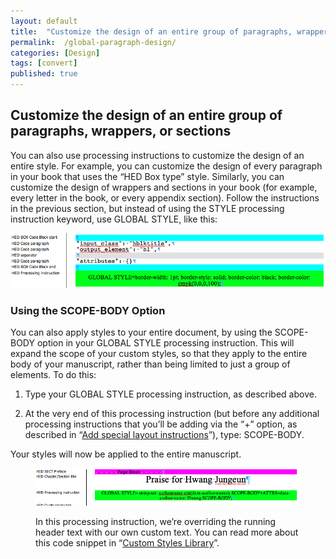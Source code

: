 ```yaml
---
layout: default
title:  "Customize the design of an entire group of paragraphs, wrappers, or sections"
permalink:  /global-paragraph-design/
categories: [Design]
tags: [convert]
published: true
---
```


<section data-type="chapter" class="hsecchapter" data-hederis-type="hsecchapter" id="global-paragraph-design" data-pi-attrs="id: global-paragraph-design; data-tags: convert;" role="doc-chapter" data-tags="convert" data-author-name=" " data-book-title=" " title="Customize the design of an entire group of paragraphs, wrappers, or sections"><h1 data-hederis-type="hblkchaptitle" class="hblkchaptitle" id="pk2Ree4wM">Customize the design of an entire group of paragraphs, wrappers, or sections</h1><p class="hblkp" data-hederis-type="hblkp" id="pyUWYykGv">You can also use processing instructions to customize the design of an entire style. For example, you can customize the design of every paragraph in your book that uses the &#8220;HED Box type&#8221; style. Similarly, you can customize the design of wrappers and sections in your book (for example, every letter in the book, or every appendix section). Follow the instructions in the previous section, but instead of using the STYLE processing instruction keyword, use GLOBAL STYLE, like this:</p><img data-hederis-type="hblkimg" class="hblkimg" id="p6bXQgh5X" src="/images/globalstyle.png" data-img-src="globalstyle.png"/><section class="hwprsubsection" data-hederis-type="hwprsubsection" id="pLkZhmpDl" data-type="subsection" title="Using the SCOPE-BODY Option"><h1 data-hederis-type="hblktitle" class="hblktitle" id="pQ0MXFYAI">Using the SCOPE-BODY Option</h1><p class="hblkp" data-hederis-type="hblkp" id="pGY3k3LX9">You can also apply styles to your entire document, by using the SCOPE-BODY option in your GLOBAL STYLE processing instruction. This will expand the scope of your custom styles, so that they apply to the entire body of your manuscript, rather than being limited to just a group of elements. To do this:</p><ol class="hwprnumlist" data-hederis-type="hwprnumlist" id="papzzAuQd"><li class="hblkoli" data-hederis-type="hblkoli" id="liiJ4YQetY"><p class="hblkoli" data-hederis-type="hblklip" id="pUyA84qKU">Type your GLOBAL STYLE processing instruction, as described above.</p></li><li class="hblkoli" data-hederis-type="hblkoli" id="lilULxyklr"><p class="hblkoli" data-hederis-type="hblklip" id="p09WNxw2f">At the very end of this processing instruction (but before any additional processing instructions that you&#8217;ll be adding via the &#8220;+&#8221; option, as described in &#8220;<a href="{% post_url 2020-08-25-37-Addspeciallayoutinstructions %}" data-hederis-type="hspana" id="pQfnVMbOm"><span class="Hyperlink" data-hederis-type="hspnspan" id="p5Hx5M4OM">Add special layout instructions</span></a>&#8221;), type: SCOPE-BODY.</p></li></ol><p class="hblkp" data-hederis-type="hblkp" id="paUiWD5lk">Your styles will now be applied to the entire manuscript.</p><figure class="hwprfig" data-hederis-type="hwprfig" id="py6mrbTEy"><img data-hederis-type="hblkimg" class="hblkimg" id="p6xHEjpX3" src="/images/globalscopebody.png" data-img-src="globalscopebody.png"/><p class="hblkcaption" data-hederis-type="hblkcaption" id="pV3oyBaia">In this processing instruction, we&#8217;re overriding the running header text with our own custom text. You can read more about this code snippet in &#8220;<a href="{% post_url 2020-08-25-71-CustomCodeLibrary %}" data-hederis-type="hspana" id="puxifC4EG"><span class="Hyperlink" data-hederis-type="hspnspan" id="pjdJr0bzC">Custom Styles Library</span></a>&#8221;.</p></figure></section></section>